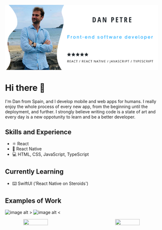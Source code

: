 ![DeveloperDanX](https://github.com/DeveloperDanX/DeveloperDanX/blob/main/DevelopeDanX%20github%20profile.png)

# Hi there 👋

I'm Dan from Spain, and I develop mobile and web apps for humans. I really enjoy the whole process of every new app, from the beginning until the deployment, and further. I strongly believe writing code is a state of art and every day is a new oppotunity to learn and be a better developer.

## Skills and Experience
* ⚛️ React
* 📱 React Native
* 💻 HTML, CSS, JavaScript, TypeScript

## Currently Learning
* ⌨️ SwiftUI ('React Native on Steroids')

## Examples of Work
![image alt >](https://github.com/DeveloperDanX/chat-app/blob/master/chat-app-react-socketio-node-exp.gif)
![image alt <](https://github.com/DeveloperDanX/Netflix_Clone/blob/master/Netflix-App-React-Native.gif)

<p align="center">
  <img align="left" width="40%" height="40%" src="https://github.com/DeveloperDanX/chat-app/blob/master/chat-app-react-socketio-node-exp.gif">
  <img align="right" width="40%" height="40%" src="https://github.com/DeveloperDanX/Netflix_Clone/blob/master/Netflix-App-React-Native.gif">
</p>


